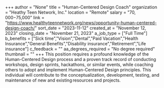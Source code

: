 +++
author = "None"
title = "Human-Centered Design Coach"
organization = "Heathy Teen Network, Inc."
location = "Remote"
salary = "$70,000-$75,000"
link = "https://www.healthyteennetwork.org/news/opportunity-human-centered-design-coach/"
sort_date = "2023-11-12"
created_at = "November 12, 2023"
closing_date = "November 21, 2023"
a_job_type = ["Full Time"]
b_benefits = ["Sick time","Vision","Dental","Paid Vacation","Health Insurance","General Benefits","Disability insurance","Retirement","Life insurance"]
c_feedback = ""
aa_degrees_required = "No degree required"
thumbnail = ""
+++
This position requires a profound knowledge of the Human-Centered Design process and a proven track record of conducting workshops, design sprints, hackathons, or similar events, while coaching others to adopt and implement Human-Centered Design principles. This individual will contribute to the conceptualization, development, testing, and maintenance of new and existing resources and projects.